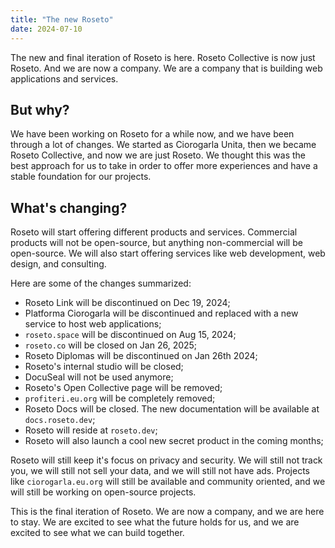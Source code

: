 ```yaml
---
title: "The new Roseto"
date: 2024-07-10
---
```


The new and final iteration of Roseto is here. Roseto Collective is now just Roseto. And we are now
a company. We are a company that is building web applications and services.

## But why?

We have been working on Roseto for a while now, and we have been through a lot of changes. We started as
Ciorogarla Unita, then we became Roseto Collective, and now we are just Roseto. We thought this was the best
approach for us to take in order to offer more experiences and have a stable foundation for our projects.

## What's changing?

Roseto will start offering different products and services. Commercial products will not be 
open-source, but anything non-commercial will be open-source. We will also start offering services
like web development, web design, and consulting.

Here are some of the changes summarized:
* Roseto Link will be discontinued on Dec 19, 2024;
* Platforma Ciorogarla will be discontinued and replaced with a new service to host web applications;
* `roseto.space` will be discontinued on Aug 15, 2024;
* `roseto.co` will be closed on Jan 26, 2025;
* Roseto Diplomas will be discontinued on Jan 26th 2024;
* Roseto's internal studio will be closed;
* DocuSeal will not be used anymore;
* Roseto's Open Collective page will be removed;
* `profiteri.eu.org` will be completely removed;
* Roseto Docs will be closed. The new documentation will be available at `docs.roseto.dev`;
* Roseto will reside at `roseto.dev`;
* Roseto will also launch a cool new secret product in the coming months;


Roseto will still keep it's focus on privacy and security. We will still not track you, we will still not
sell your data, and we will still not have ads. Projects like `ciorogarla.eu.org` will still be available
and community oriented, and we will still be working on open-source projects.

This is the final iteration of Roseto. We are now a company, and we are here to stay. We are excited to see
what the future holds for us, and we are excited to see what we can build together.